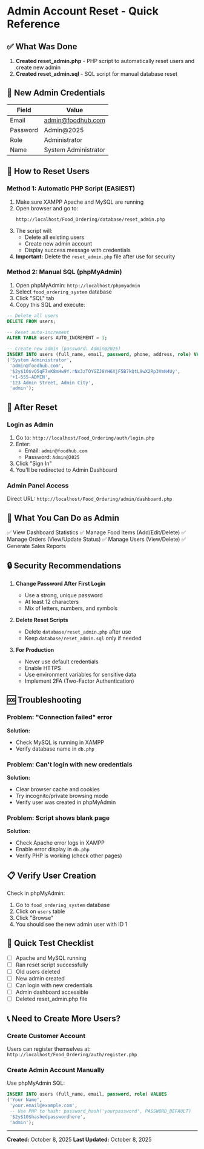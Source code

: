 # Admin Account Reset - Quick Reference

## ✅ What Was Done

1. **Created reset_admin.php** - PHP script to automatically reset users and create new admin
2. **Created reset_admin.sql** - SQL script for manual database reset

## 🔐 New Admin Credentials

| Field    | Value                 |
|----------|-----------------------|
| Email    | admin@foodhub.com     |
| Password | Admin@2025            |
| Role     | Administrator         |
| Name     | System Administrator  |

## 🚀 How to Reset Users

### Method 1: Automatic PHP Script (EASIEST)

1. Make sure XAMPP Apache and MySQL are running
2. Open browser and go to:
   ```
   http://localhost/Food_Ordering/database/reset_admin.php
   ```
3. The script will:
   - Delete all existing users
   - Create new admin account
   - Display success message with credentials
4. **Important:** Delete the `reset_admin.php` file after use for security

### Method 2: Manual SQL (phpMyAdmin)

1. Open phpMyAdmin: `http://localhost/phpmyadmin`
2. Select `food_ordering_system` database
3. Click "SQL" tab
4. Copy this SQL and execute:

```sql
-- Delete all users
DELETE FROM users;

-- Reset auto-increment
ALTER TABLE users AUTO_INCREMENT = 1;

-- Create new admin (password: Admin@2025)
INSERT INTO users (full_name, email, password, phone, address, role) VALUES
('System Administrator', 
 'admin@foodhub.com', 
 '$2y$10$vQ5qF7xK8mHw9Y.rNx3zTOYGZJ8YH6XjF5B7kQtL9wX2Rp3VmN4Uy', 
 '+1-555-ADMIN', 
 '123 Admin Street, Admin City', 
 'admin');
```

## 🔄 After Reset

### Login as Admin
1. Go to: `http://localhost/Food_Ordering/auth/login.php`
2. Enter:
   - Email: `admin@foodhub.com`
   - Password: `Admin@2025`
3. Click "Sign In"
4. You'll be redirected to Admin Dashboard

### Admin Panel Access
Direct URL: `http://localhost/Food_Ordering/admin/dashboard.php`

## 📝 What You Can Do as Admin

✅ View Dashboard Statistics
✅ Manage Food Items (Add/Edit/Delete)
✅ Manage Orders (View/Update Status)
✅ Manage Users (View/Delete)
✅ Generate Sales Reports

## 🔒 Security Recommendations

1. **Change Password After First Login**
   - Use a strong, unique password
   - At least 12 characters
   - Mix of letters, numbers, and symbols

2. **Delete Reset Scripts**
   - Delete `database/reset_admin.php` after use
   - Keep `database/reset_admin.sql` only if needed

3. **For Production**
   - Never use default credentials
   - Enable HTTPS
   - Use environment variables for sensitive data
   - Implement 2FA (Two-Factor Authentication)

## 🆘 Troubleshooting

### Problem: "Connection failed" error
**Solution:** 
- Check MySQL is running in XAMPP
- Verify database name in `db.php`

### Problem: Can't login with new credentials
**Solution:**
- Clear browser cache and cookies
- Try incognito/private browsing mode
- Verify user was created in phpMyAdmin

### Problem: Script shows blank page
**Solution:**
- Check Apache error logs in XAMPP
- Enable error display in `db.php`
- Verify PHP is working (check other pages)

## 📋 Verify User Creation

Check in phpMyAdmin:
1. Go to `food_ordering_system` database
2. Click on `users` table
3. Click "Browse"
4. You should see the new admin user with ID 1

## 🎯 Quick Test Checklist

- [ ] Apache and MySQL running
- [ ] Ran reset script successfully
- [ ] Old users deleted
- [ ] New admin created
- [ ] Can login with new credentials
- [ ] Admin dashboard accessible
- [ ] Deleted reset_admin.php file

## 📞 Need to Create More Users?

### Create Customer Account
Users can register themselves at:
`http://localhost/Food_Ordering/auth/register.php`

### Create Admin Account Manually
Use phpMyAdmin SQL:
```sql
INSERT INTO users (full_name, email, password, role) VALUES
('Your Name', 
 'your.email@example.com', 
 -- Use PHP to hash: password_hash('yourpassword', PASSWORD_DEFAULT)
 '$2y$10$hashedpasswordhere', 
 'admin');
```

---

**Created:** October 8, 2025
**Last Updated:** October 8, 2025
